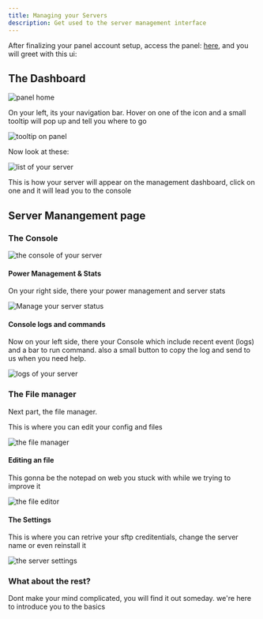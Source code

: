 ```yaml
---
title: Managing your Servers
description: Get used to the server management interface
---
```


After finalizing your panel account setup, access the panel: [here](https://panel.cloudcode.site), and you will greet with this ui:
## The Dashboard
![panel home](../../../assets/billinghomepage.png)

On your left, its your navigation bar. Hover on one of the icon and a small tooltip will pop up and tell you where to go

![tooltip on panel](../../../assets/thattooltip.png)

Now look at these:

![list of your server](../../../assets/yourserver.png)

This is how your server will appear on the management dashboard, click on one and it will lead you to the console
## Server Manangement page

### The Console

![the console of your server](../../../assets/console.png)

#### Power Management & Stats

On your right side, there your power management and server stats

![Manage your server status](../../../assets/serverStatandpower.png)

#### Console logs and commands

Now on your left side, there your Console which include recent event (logs) and a bar to run command.
also a small button to copy the log and send to us when you need help.

![logs of your server](../../../assets/logsandcommand.png)

### The File manager
Next part, the file manager.

This is where you can edit your config and files

![the file manager](../../../assets/filemanager.png)

#### Editing an file

This gonna be the notepad on web you stuck with while we trying to improve it

![the file editor](../../../assets/fileeditor.png)

#### The Settings

This is where you can retrive your sftp creditentials, change the server name or even reinstall it

![the server settings](../../../assets/serversettings.png)

### What about the rest?
Dont make your mind complicated, you will find it out someday. we're here to introduce you to the basics

